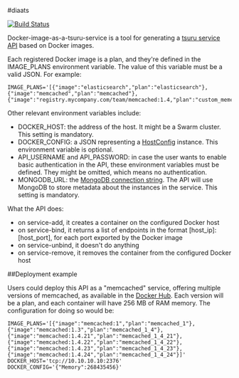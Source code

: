 #diaats

[![Build Status](https://travis-ci.org/tsuru/diaats.svg?branch=master)](https://travis-ci.org/tsuru/diaats)

Docker-image-as-a-tsuru-service is a tool for generating a [tsuru service
API](http://docs.tsuru.io/en/stable/services/api.html) based on Docker images.

Each registered Docker image is a plan, and they're defined in the IMAGE_PLANS
environment variable. The value of this variable must be a valid JSON. For
example:

```
IMAGE_PLANS='[{"image":"elasticsearch","plan":"elasticsearch"},{"image":"memcached","plan":"memcached"},{"image":"registry.mycompany.com/team/memcached:1.4,"plan":"custom_memcached"}]'
```

Other relevant environment variables include:

 - DOCKER_HOST: the address of the host. It might be a Swarm cluster. This
   setting is mandatory.
 - DOCKER_CONFIG: a JSON representing a
   [HostConfig](https://godoc.org/github.com/fsouza/go-dockerclient#HostConfig)
   instance. This environment variable is optional.
 - API_USERNAME and API_PASSWORD: in case the user wants to enable basic
   authentication in the API, these environment variables must be defined. They
   might be omitted, which means no authentication.
 - MONGODB_URL: the [MongoDB connection
   string](http://docs.mongodb.org/manual/reference/connection-string/). The
   API will use MongoDB to store metadata about the instances in the service.
   This setting is mandatory.

What the API does:

 - on service-add, it creates a container on the configured Docker host
 - on service-bind, it returns a list of endpoints in the format
   [host_ip]:[host_port], for each port exported by the Docker image
 - on service-unbind, it doesn't do anything
 - on service-remove, it removes the container from the configured Docker host

##Deployment example

Users could deploy this API as a "memcached" service, offering multiple
versions of memcached, as available in the [Docker
Hub](https://registry.hub.docker.com/_/memcached/tags/manage/). Each version
will be a plan, and each container will have 256 MB of RAM memory. The
configuration for doing so would be:

```
IMAGE_PLANS='[{"image":"memcached:1","plan":"memcached_1"},{"image":"memcached:1.3","plan":"memcached_1_4"},{"image":"memcached:1.4.21","plan":"memcached_1_4_21"},{"image":"memcached:1.4.22","plan":"memcached_1_4_22"},{"image":"memcached:1.4.23","plan":"memcached_1_4_23"},{"image":"memcached:1.4.24","plan":"memcached_1_4_24"}]'
DOCKER_HOST='tcp://10.10.10.10:2376'
DOCKER_CONFIG='{"Memory":268435456}'
```
